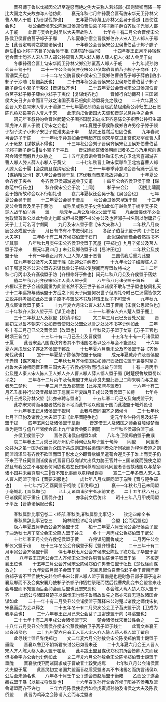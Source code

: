 <!-- { "loadSidebar": true } -->
　　晋召师于鲁以伐郑因公迟至遂怒而絶之例大夫称人若邾鄫小国则皆卿而降一等比大国之大夫故亦称人他仿此
　　襄元年秋七月仲孙蔑会晋荀防宋华元卫孙林父曹人邾人于戚【为晋谋伐郑也】
　　五年夏仲孙蔑卫孙林父会吴于善道【晋使徃会也】
　　秋公会晋侯宋公陈侯卫侯郑伯曹伯莒子邾子滕子薛伯齐世子光吴人鄫人于戚
　　此晋与吴会也时吴以大夫至故称人
　　七年冬十有二月公会晋侯宋公陈侯卫侯曹伯莒子邾子于鄬
　　八年夏季孙宿会晋侯郑伯齐人宋人卫人邾人于邢丘【此晋定朝聘之数颁诸侯也】
　　十年春公会晋侯宋公卫侯曹伯莒子邾子滕子薛伯伯小邾子齐世子光会吴于柤【谋病楚也后同】
　　十四年春王正月季孙宿叔老会晋士匄齐人宋人卫人郑公孙虿曹人莒人邾人滕人薛人杞人小邾人会吴于向
　　冬季孙宿会晋士匄宋华阅卫孙林父郑公孙虿莒人邾人于戚
　　十九年叔孙豹会晋士匄于柯
　　二十一年公会晋侯齐侯宋公卫侯郑伯曹伯莒子邾子于商任【为晋锢栾氏也】
　　二十二年冬公防晋侯齐侯宋公卫侯郑伯曹伯莒子邾子薛伯伯小邾子于沙随【复锢栾氏也】
　　二十四年秋公会晋侯宋公卫侯郑伯曹伯莒子邾子滕子薛伯小邾子于夷仪【晋谋伐齐也】
　　二十五年夏公会晋侯宋公卫侯郑伯曹伯莒子邾子滕子薛伯小邾子于夷仪【复谋伐齐也】
　　晋悼行伯动輙召十三国诸侯大夫日夕奔命而晋平效之诸国荼毒已极矣此防盟将变之候也
　　二十六年夏公会晋人郑良霄宋人曹人于澶渊二十七年夏叔孙豹会晋赵武楚屈建蔡公孙归生卫石恶陈孔奂郑良霄许人曹人于宋
　　此宋向戌合诸国大夫调和晋楚以息兵争之会也
　　昭元年春叔孙豹会晋赵武楚公子围齐国弱宋向戌卫齐恶陈公子招蔡公孙归生郑罕虎许人曹人于虢【寻宋之会也】
　　四年夏楚子蔡侯陈侯郑伯许男徐子滕子顿子胡子沈子小邾子宋世子佐淮夷会于申
　　楚灵王簒弑后思固位也
　　九年春叔弓会楚子于陈
　　十一年秋季孙意如会晋韩起齐国弱宋华亥卫北宫佗郑罕虎曹人人于厥憗【谋救蔡不得也】
　　十三年秋公会刘子晋侯齐侯宋公卫侯郑伯曹伯莒子邾子滕子薛伯伯小邾子于平丘
　　晋成虒祁宫诸侯朝而归者多二心乃用叔向谋召会诸侯而假兵力以胁之
　　二十五年夏叔诣会晋赵鞅宋乐大心卫北宫喜郑游吉曹人邾人滕人薛人小邾人于黄父
　　二十七年秋晋士鞅宋栾祁犂卫北宫喜曹人邾人滕人会于扈【会戍周且谋纳昭公也】
　　三十一年春季孙意如会晋荀跞于适厯【谋纳昭公也】定八年公会晋师于瓦【齐伐我而晋来救故迎会之】
　　十年夏公会齐侯于夹谷
　　冬齐侯卫侯郑游速会于安甫
　　十四年公会齐侯卫侯于牵【谋救范中行氏也】
　　秋齐侯宋公会于洮【上同】
　　邾子来会公
　　因搜比蒲而会于搜所故称会以不行朝礼也
　　哀六年夏叔还会吴于柤【吴召会也】
　　七年夏公会吴于鄫
　　十二年夏公会吴于槖臯
　　秋公会卫侯宋皇瑗于郧
　　十三年夏公会晋侯及吴子于黄池
　　或称吴或称吴子史例如此如于越败吴于檇李吴子及楚人战于柏举类
　　盟
　　隐元年三月公及邾仪父盟于蔑
　　凡会盟侵伐不必鲁为政皆首鲁公以此为鲁史也即或但书及而不书公亦公及也若邾子书名则以附庸君与天子上士可名可字例同
　　九月及宋人盟于宿【宋大夫称人】
　　二年秋八月庚辰公及戎盟于唐
　　月日有书有不书史例如此
　　冬纪子伯莒子盟于向【子伯纪大夫字】
　　三年冬十有二月齐侯郑伯盟于石门
　　此似谋纪而豫会者然策书不详其事
　　八年秋七月庚午宋公齐侯卫侯盟于瓦屋【平郑也】九月辛夘公及莒人盟于浮来
　　桓元年夏四月丁未公及郑伯盟于越【易许田也】
　　二年秋公及戎盟于唐
　　十有一年春正月齐人卫人郑人盟于恶曹
　　三国伐我后重为此盟
　　庄九年春公及齐大夫盟于蔇【此迎公子纠者】
　　十九年秋公子结媵陈人之妇于鄄遂及齐公宋公盟齐宋谋伐鲁公子结以使媵闻而専盟故特书之
　　二十二年秋七月丙申及齐髙徯盟于防【齐桓修好于鲁也】闵元年秋八月公及齐侯盟于落姑
　　僖二年秋九月齐侯宋公江人黄人盟于贯
　　八年秋八月诸侯盟于首丘
　　此齐桓以王世子会诸侯而重为此盟者然不及王世子者以诸侯不敢与世子盟也按周礼天子十二年巡狩与诸侯盟于方岳之下则天子尚盟何况世子但周礼今时已亡汉儒皆依文立説并鲜考据如此必王世子原不与盟故不书及非谓王世子不可盟也
　　九年秋九月戊辰诸侯盟于葵丘
　　十九年夏六月宋公曹人邾人盟于曹南【宋襄公思起伯也】二十年秋齐人狄人盟于邢【谋卫难也】
　　二十一年春宋人齐人楚人盟于鹿上
　　三十二年秋卫人及狄盟【狄请平也】
　　文二年三月己巳及晋处父盟
　　晋襄初立以鲁不朝来讨公如晋晋使阳处父盟公以耻之处父不书字史例如此
　　三年冬十有二月己巳公及晋侯盟【改盟也】
　　十年秋及苏子盟于女粟【苏子王官也时顷王新立】
　　十三年十有二月己丑公及晋侯盟
　　十五年冬十有一月诸侯盟于扈
　　此晋宋会八国谋伐齐者其不书诸国名者以公不与会不能通也
　　十六年夏六月戊辰公子遂及齐侯盟于郪丘
　　十七年夏六月癸未公及齐侯盟于谷【齐侯亲伐我也】
　　宣十一年夏楚子陈侯郑伯盟于辰陵
　　成元年夏臧孙许及晋侯盟于赤棘【谋齐难也】
　　二年秋七月齐侯使国佐如师己酉及国佐盟于袁娄时鞌之战鲁大夫帅师同晋卫曹三国大夫与齐侯战齐败而行成故与盟焉
　　十有一月丙申公及楚人秦人宋人陈人卫人郑人齐人曹人邾人薛人鄫人盟于蜀【时楚侵鲁故盟蜀以平之】
　　三年冬十二月丙午及荀庚盟丁未及孙良夫盟此晋卫二卿来聘而与之盟者恐二楚也
　　十一年三月己丑及郤犨盟【此亦来聘与盟者】
　　十六年十有二月乙丑季孙行父及晋郤犨盟于扈襄三年夏四月壬戌公及晋侯盟于长樗
　　七年冬十月壬戌及孙林父盟【此亦来聘与盟者】
　　十五年春二月己亥及向戌盟于刘
　　此亦宋来聘而与盟者然他皆不地而此书地以他盟于国而此独盟于城外邑也
　　十九年春王正月诸侯盟于祝柯
　　此我与晋同围齐之诸侯也
　　二十七年秋七月辛巳豹及诸侯之大夫盟于宋【此平晋楚争也】
　　定元年冬仲孙何忌及邾子盟于拔
　　四年五月公及诸侯盟于臯鼬
　　晋定借王人及诸国之师会召陵侵楚而重为是盟与僖八年诸侯会首止九年诸侯会葵丘例同
　　七年秋齐侯郑伯盟于咸
　　齐侯卫侯盟于沙
　　晋伯衰诸侯自相盟如此
　　八年冬卫侯郑伯盟于曲濮
　　哀二年春王二月癸巳叔孙州仇仲孙何忌及邾子盟于句绎
　　同盟
　　同盟者众共为之虽一国为政而为众国所共成则曰同谷梁谓同者众所同欲而为释例者遵之则同盟鸡泽显有齐侯不欲盟而盟于耏水之外即晋欲媚吴遣荀会迎吴子于淮上而吴子仍不来至平丘同盟则诸侯皆贰晋晋用叔向谋大出兵力胁王官并十三国诸侯而强使之盟然且有我公之不与盟者何同欲也若左氏曰同尊周室则凡同盟者皆晋挟诸国以与楚争诸小国并未尝尊周也三皆不知比事而以臆释经误矣
　　宣二十二年冬晋人宋人卫人曹人同盟于清丘【晋要宋服也】
　　成七年八月戊辰同盟于马陵【晋与楚争郑也】
　　十七年六月乙酉同盟于柯陵【晋伐郑也】
　　襄十一年秋七月己未同盟于亳城北【晋伐郑也】
　　已上无诸国诸侯字者承前文也
　　二十五年秋八月己巳诸侯同盟于重丘【晋伐齐也】
　　亦承前文后仿此
　　昭十三年八月甲戌同盟于平丘【晋胁诸侯服己也】



　　春秋属辞比事记卷二
<经部,春秋类,春秋属辞比事记>
　　钦定四库全书
　　春秋属辞比事记卷三
　　翰林院检讨毛竒龄撰
　　会盟【会而后盟也】
　　隐六年夏五月辛酉公会齐侯盟于艾
　　桓十二年夏六月壬寅公会杞侯莒子盟于曲池秋七月丁亥公会宋公燕人盟于谷丘
　　冬十一月丙戌公会郑伯盟于武父
　　十七年春正月公会齐侯纪侯盟于黄
　　齐将谋纪而鲁成之
　　二月丙午公会邾仪父盟于趡
　　庄十三年冬公会齐侯盟于柯【盟齐桓也】
　　二十三年十有二月甲寅公会齐侯盟于扈
　　僖七年秋七月公会齐侯宋公陈世子欵郑世子华盟于甯母
　　八年春王正月公会王人齐侯宋公卫侯许男曹伯陈世子欵盟于洮
　　齐桓定襄王位也
　　十五年三月公会齐侯宋公陈侯郑伯许男曹伯盟于牡丘【楚伐徐而谋救之】
　　十九年夏四月鄫子会盟于邾
　　宋襄思起伯召曹伯邾子会于曹南而曹伯邾子皆不至但使大夫赴会经书宋公曹人邾人盟于曹南是也是时急召鄫子鄫子追宋襄及邾而不及会矣宋襄乃使邾子杀鄫子作牺牲祭祀而然后伐曹故此变书会盟言来赴会与盟而不知盟而后会抑会而后盟也此志宋恶也
　　冬会陈人蔡人楚人郑人盟于齐
　　此僖公与诸国召楚子以谋伐宋也鄫子鲁壻故鲁先之然亦宋襄无道故诸国合谋如此
　　二十一年十有二月癸丑公会诸侯盟于薄释宋公时楚以诸侯之师伐宋执宋襄而后为会以释之
　　二十五年冬十有二月癸亥公会卫子莒庆盟于洮【卫成为我平莒也】
　　二十六年春王正月己未公会莒子卫甯速盟于向【寻洮盟也】
　　二十七年十有二月甲戌公会诸侯盟于宋
　　楚会诸侯伐宋而公徃会之
　　二十八年五月癸丑公会晋侯齐侯宋公蔡侯郑伯卫子莒子盟于践土
　　此晋文奉襄王以会诸侯也
　　二十九年夏六月会王人晋人宋人齐人陈人蔡人秦人盟于翟泉
　　此寻践土盟且谋伐郑也
　　文二年夏六月公孙敖会宋公陈侯郑伯晋士縠盟于垂陇
　　晋襄以鲁卫不朝新君来讨公已如晋未还
　　二十九年夏六月会王人晋人宋人齐人陈人蔡人秦人盟于翟泉
　　此寻践土盟且谋伐郑也其所会皆卿大夫而我但书会字亦公会也史例如此
　　文二年夏六月公孙敖会宋公陈侯郑伯晋士縠盟于垂陇
　　晋襄欲伐卫而诸国求成于晋故晋士縠受成焉
　　七年秋八月公会诸侯晋大夫盟于扈
　　此晋灵初立诸国共盟而晋赵盾受盟者其不书诸国名而统言诸侯以公后至未通名也
　　八年冬十月壬午公子遂会晋赵盾盟于衡雍
　　乙酉公子遂会雒戎盟于暴【以雒戎将伐鲁也】
　　十六年春季孙行父会齐侯于阳谷齐侯弗及盟鲁请盟而齐不许也
　　三年六月陈侯使袁侨如会戊寅叔孙豹及诸侯之大夫及陈袁侨盟
　　此晋为鸡泽之会陈请入会而与之盟者
